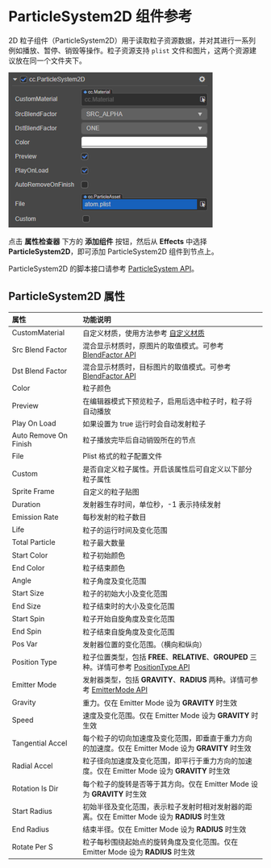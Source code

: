# ParticleSystem2D 组件参考

2D 粒子组件（ParticleSystem2D）用于读取粒子资源数据，并对其进行一系列例如播放、暂停、销毁等操作。粒子资源支持 `plist` 文件和图片，这两个资源建议放在同一个文件夹下。

![ParticleSystem2D](./2d-particle.png)

点击 **属性检查器** 下方的 **添加组件** 按钮，然后从 **Effects** 中选择 **ParticleSystem2D**，即可添加 ParticleSystem2D 组件到节点上。

ParticleSystem2D 的脚本接口请参考 [ParticleSystem API](__APIDOC__/zh/classes/particle2d.particlesystem2d.html)。

## ParticleSystem2D 属性

| 属性 |   功能说明
| :-------------- | :----------- |
| CustomMaterial        | 自定义材质，使用方法参考 [自定义材质](../../ui-system/components/engine/ui-material.md)
| Src Blend Factor      | 混合显示材质时，原图片的取值模式。可参考 [BlendFactor API](__APIDOC__/zh/classes/particle2d.particlesystem2d.html#srcblendfactor)
| Dst Blend Factor      | 混合显示材质时，目标图片的取值模式。可参考 [BlendFactor API](__APIDOC__/zh/classes/particle2d.particlesystem2d.html#dstblendfactor)
| Color                 | 粒子颜色
| Preview               | 在编辑器模式下预览粒子，启用后选中粒子时，粒子将自动播放
| Play On Load          | 如果设置为 true 运行时会自动发射粒子
| Auto Remove On Finish | 粒子播放完毕后自动销毁所在的节点
| File                  | Plist 格式的粒子配置文件
| Custom                | 是否自定义粒子属性。开启该属性后可自定义以下部分粒子属性
| Sprite Frame          | 自定义的粒子贴图
| Duration              | 发射器生存时间，单位秒，-1 表示持续发射
| Emission Rate         | 每秒发射的粒子数目
| Life                  | 粒子的运行时间及变化范围
| Total Particle        | 粒子最大数量
| Start Color           | 粒子初始颜色
| End Color             | 粒子结束颜色
| Angle                 | 粒子角度及变化范围
| Start Size            | 粒子的初始大小及变化范围
| End Size              | 粒子结束时的大小及变化范围
| Start Spin            | 粒子开始自旋角度及变化范围
| End Spin              | 粒子结束自旋角度及变化范围
| Pos Var               | 发射器位置的变化范围。（横向和纵向）
| Position Type         | 粒子位置类型，包括 **FREE**、**RELATIVE**、**GROUPED** 三种。详情可参考 [PositionType API](__APIDOC__/zh/classes/particle2d.particlesystem2d.html#positiontype)
| Emitter Mode          | 发射器类型，包括 **GRAVITY**、**RADIUS** 两种。详情可参考 [EmitterMode API](__APIDOC__/zh/classes/particle2d.particlesystem2d.html#emittermode-1)
| Gravity               | 重力。仅在 Emitter Mode 设为 **GRAVITY** 时生效
| Speed                 | 速度及变化范围。仅在 Emitter Mode 设为 **GRAVITY** 时生效
| Tangential Accel      | 每个粒子的切向加速度及变化范围，即垂直于重力方向的加速度。仅在 Emitter Mode 设为 **GRAVITY** 时生效
| Radial Accel          | 粒子径向加速度及变化范围，即平行于重力方向的加速度。仅在 Emitter Mode 设为 **GRAVITY** 时生效
| Rotation Is Dir       | 每个粒子的旋转是否等于其方向。仅在 Emitter Mode 设为 **GRAVITY** 时生效
| Start Radius          | 初始半径及变化范围，表示粒子发射时相对发射器的距离。仅在 Emitter Mode 设为 **RADIUS** 时生效
| End Radius            | 结束半径。仅在 Emitter Mode 设为 **RADIUS** 时生效
| Rotate Per S          | 粒子每秒围绕起始点的旋转角度及变化范围。仅在 Emitter Mode 设为 **RADIUS** 时生效
